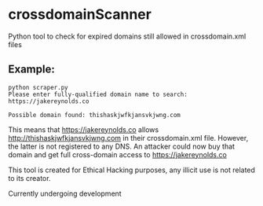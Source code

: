 # crossdomainScanner
Python tool to check for expired domains still allowed in crossdomain.xml files

## Example:

```
python scraper.py
Please enter fully-qualified domain name to search: https://jakereynolds.co

Possible domain found: thishaskjwfkjansvkjwng.com
```

This means that https://jakereynolds.co allows http://thishaskjwfkjansvkjwng.com in their crossdomain.xml file.  However, the latter is not registered to any DNS.  An attacker could now buy that domain and get full cross-domain access to https://jakereynolds.co

This tool is created for Ethical Hacking purposes, any illicit use is not related to its creator.

Currently undergoing development
